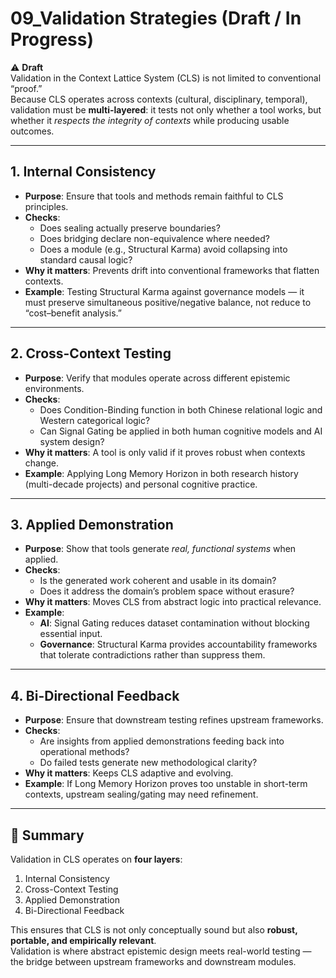 # 09_Validation Strategies (Draft / In Progress)

⚠️ **Draft**  
Validation in the Context Lattice System (CLS) is not limited to conventional “proof.”  
Because CLS operates across contexts (cultural, disciplinary, temporal), validation must be **multi-layered**: it tests not only whether a tool works, but whether it *respects the integrity of contexts* while producing usable outcomes.

---

## 1. Internal Consistency
- **Purpose**: Ensure that tools and methods remain faithful to CLS principles.  
- **Checks**:  
  - Does sealing actually preserve boundaries?  
  - Does bridging declare non-equivalence where needed?  
  - Does a module (e.g., Structural Karma) avoid collapsing into standard causal logic?  
- **Why it matters**: Prevents drift into conventional frameworks that flatten contexts.  
- **Example**: Testing Structural Karma against governance models — it must preserve simultaneous positive/negative balance, not reduce to “cost–benefit analysis.”

---

## 2. Cross-Context Testing
- **Purpose**: Verify that modules operate across different epistemic environments.  
- **Checks**:  
  - Does Condition-Binding function in both Chinese relational logic and Western categorical logic?  
  - Can Signal Gating be applied in both human cognitive models and AI system design?  
- **Why it matters**: A tool is only valid if it proves robust when contexts change.  
- **Example**: Applying Long Memory Horizon in both research history (multi-decade projects) and personal cognitive practice.

---

## 3. Applied Demonstration
- **Purpose**: Show that tools generate *real, functional systems* when applied.  
- **Checks**:  
  - Is the generated work coherent and usable in its domain?  
  - Does it address the domain’s problem space without erasure?  
- **Why it matters**: Moves CLS from abstract logic into practical relevance.  
- **Example**:  
  - **AI**: Signal Gating reduces dataset contamination without blocking essential input.  
  - **Governance**: Structural Karma provides accountability frameworks that tolerate contradictions rather than suppress them.

---

## 4. Bi-Directional Feedback
- **Purpose**: Ensure that downstream testing refines upstream frameworks.  
- **Checks**:  
  - Are insights from applied demonstrations feeding back into operational methods?  
  - Do failed tests generate new methodological clarity?  
- **Why it matters**: Keeps CLS adaptive and evolving.  
- **Example**: If Long Memory Horizon proves too unstable in short-term contexts, upstream sealing/gating may need refinement.

---

## 📌 Summary
Validation in CLS operates on **four layers**:  
1. Internal Consistency  
2. Cross-Context Testing  
3. Applied Demonstration  
4. Bi-Directional Feedback  

This ensures that CLS is not only conceptually sound but also **robust, portable, and empirically relevant**.  
Validation is where abstract epistemic design meets real-world testing — the bridge between upstream frameworks and downstream modules.
